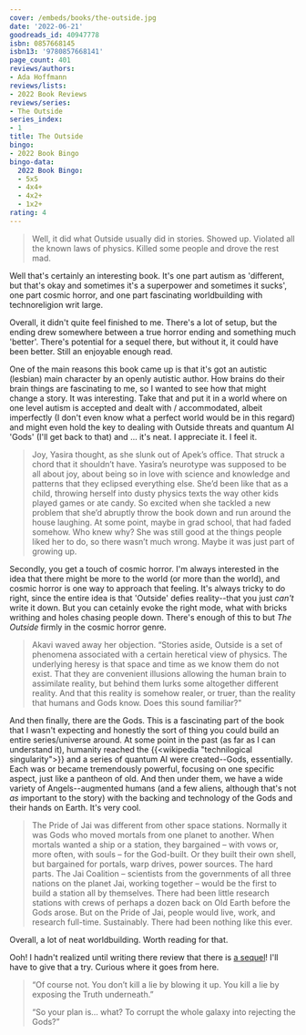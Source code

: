```yaml
---
cover: /embeds/books/the-outside.jpg
date: '2022-06-21'
goodreads_id: 40947778
isbn: 0857668145
isbn13: '9780857668141'
page_count: 401
reviews/authors:
- Ada Hoffmann
reviews/lists:
- 2022 Book Reviews
reviews/series:
- The Outside
series_index:
- 1
title: The Outside
bingo:
- 2022 Book Bingo
bingo-data:
  2022 Book Bingo:
  - 5x5
  - 4x4+
  - 4x2+
  - 1x2+
rating: 4
---
```

> Well, it did what Outside usually did in stories. Showed up. Violated all the known laws of physics. Killed some people and drove the rest mad.

Well that's certainly an interesting book. It's one part autism as 'different, but that's okay and sometimes it's a superpower and sometimes it sucks', one part cosmic horror, and one part fascinating worldbuilding with technoreligion writ large. 

Overall, it didn't quite feel finished to me. There's a lot of setup, but the ending drew somewhere between a true horror ending and something much 'better'. There's potential for a sequel there, but without it, it could have been better. Still an enjoyable enough read. 

<!--more-->

One of the main reasons this book came up is that it's got an autistic (lesbian) main character by an openly autistic author. How brains do their brain things are fascinating to me, so I wanted to see how that might change a story. It was interesting. Take that and put it in a world where on one level autism is accepted and dealt with / accommodated, albeit imperfectly (I don't even know what a perfect world would be in this regard) and might even hold the key to dealing with Outside threats and quantum AI 'Gods' (I'll get back to that) and ... it's neat. I appreciate it. I feel it. 

> Joy, Yasira thought, as she slunk out of Apek’s office. That struck a chord that it shouldn’t have. Yasira’s neurotype was supposed to be all about joy, about being so in love with science and knowledge and patterns that they eclipsed everything else. She’d been like that as a child, throwing herself into dusty physics texts the way other kids played games or ate candy. So excited when she tackled a new problem that she’d abruptly throw the book down and run around the house laughing. At some point, maybe in grad school, that had faded somehow. Who knew why? She was still good at the things people liked her to do, so there wasn’t much wrong. Maybe it was just part of growing up. 

Secondly, you get a touch of cosmic horror. I'm always interested in the idea that there might be more to the world (or more than the world), and cosmic horror is one way to approach that feeling. It's always tricky to do right, since the entire idea is that 'Outside' defies reality--that you just *can't* write it down. But you can cetainly evoke the right mode, what with bricks writhing and holes chasing people down. There's enough of this to but *The Outside* firmly in the cosmic horror genre. 

> Akavi waved away her objection. “Stories aside, Outside is a set of phenomena associated with a certain heretical view of physics. The underlying heresy is that space and time as we know them do not exist. That they are convenient illusions allowing the human brain to assimilate reality, but behind them lurks some altogether different reality. And that this reality is somehow realer, or truer, than the reality that humans and Gods know. Does this sound familiar?"

And then finally, there are the Gods. This is a fascinating part of the book that I wasn't expecting and honestly the sort of thing you could build an entire series/universe around. At some point in the past (as far as I can understand it), humanity reached the {{<wikipedia "technilogical singularity">}} and a series of quantum AI were created--Gods, essentially. Each was or became tremendously powerful, focusing on one specific aspect, just like a pantheon of old. And then under them, we have a wide variety of Angels--augmented humans (and a few aliens, although that's not *as* important to the story) with the backing and technology of the Gods and their hands on Earth. It's very cool. 

> The Pride of Jai was different from other space stations. Normally it was Gods who moved mortals from one planet to another. When mortals wanted a ship or a station, they bargained – with vows or, more often, with souls – for the God-built. Or they built their own shell, but bargained for portals, warp drives, power sources. The hard parts. The Jai Coalition – scientists from the governments of all three nations on the planet Jai, working together – would be the first to build a station all by themselves. There had been little research stations with crews of perhaps a dozen back on Old Earth before the Gods arose. But on the Pride of Jai, people would live, work, and research full-time. Sustainably. There had been nothing like this ever.

Overall, a lot of neat worldbuilding. Worth reading for that. 

Ooh! I hadn't realized until writing there review that there is [a sequel](https://www.goodreads.com/book/show/48840692-the-fallen)!  I'll have to give that a try. Curious where it goes from here. 

> “Of course not. You don’t kill a lie by blowing it up. You kill a lie by exposing the Truth underneath.” 
> 
> “So your plan is… what? To corrupt the whole galaxy into rejecting the Gods?”